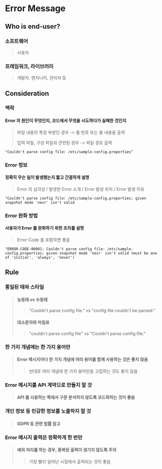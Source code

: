 # Error Message

## Who is end-user?

### 소프트웨어
> 사용자

### 프레임워크, 라이브러리
> 개발자, 엔지니어, 관리자 등

## Consideration

### 맥락
#### Error 의 원인이 무엇인지, 코드에서 무엇을 시도하다가 실패한 것인지
> 파일 내용의 특정 부분인 경우 -> 줄 번호 또는 줄 내용을 출력
> 
> 입력 파일, 구성 파일과 관련된 경우 -> 파일 경로 출력

```
"Couldn't parse config file: /etc/sample-config.properties"
```

### Error 정보
#### 정확히 무슨 일이 발생했는지 짧고 간결하게 설명
> Error 의 심각성 / 발생한 Error 소개 / Error 발생 위치 / Error 발생 이유

```
"Couldn't parse config file: /etc/sample-config.properties; given snapshot mode 'nevr' isn't valid
```

### Error 완화 방법
#### 사용자가 Error 를 완화하기 위한 조치를 설명
> Error Code 를 포함하면 좋음

```
"ERROR-CODE-00001: Couldn't parse config file: /etc/sample-config.properties; given snapshot mode 'nevr' isn't valid (must be one of 'initial', 'always', 'never')
```

## Rule

### 통일된 태와 스타일
> #### 능동태 vs 수동태
> > "Couldn't parse config file." vs "config file couldn't be parsed."
> #### 대소문자와 마침표
> > "couldn't parse config file" vs "Couldn't parse config file."

### 한 가지 개념에는 한 가지 용어만
> #### Error 메시지마다 한 가지 개념에 여러 용어를 함께 사용하는 것은 좋지 않음
> > 반대로 여러 개념에 한 가지 용어만을 고집하는 것도 좋지 않음

### Error 메시지를 API 계약으로 만들지 말 것
> #### API 를 사용하는 쪽에서 구문 분석하지 않도록 코드화하는 것이 좋음

### 개인 정보 등 민감한 정보를 노출하지 말 것
> #### GDPR 등 관련 법률 참고

### Error 메시지 출력은 정확하게 한 번만
> #### 예외 처리를 하는 경우, 중복된 출력이 생기지 않도록 주의
> > 가장 빨리 일어난 시점에서 출력되는 것이 좋음
